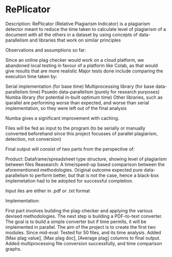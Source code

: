 # RePlicator
Description:
RePlicator (Relative Plagiarism Indicator) is a plagiarism detector meant to reduce the time taken to calculate level of plagiarism of a document with all the others in a dataset by using concepts of data-parallelism and libraries that work on similar principles

Observations and assumptions so far:

Since an online plag checker would work on a cloud platform, we abandoned local testing in favour of a platform like Colab, as that would give results that are more realistic
Major tests done include comparing the execution time taken by:

Serial implementation (for base time)
Multiprocessing library (for base data-parallelism time)
Psuedo data-parallelism (purely for research purposes)
Numba library (for potential in-built optimum time)
Other libraries, such as iparallel are performing worse than expected, and worse than serial implementation, so they were left out of the final analysis

Numba gives a significant improvement with caching.

Files will be fed as input to the program (to be serially or manually converted beforehand since this project focusses of parallel plagiarism, detection, not conversion)

Final output will consist of two parts from the perspective of:

Product: Dataframe/spreadsheet type structure, showing level of plagiarism between files
Reasearch: A time/speed-up based comparison between the aforementioned methodologies.
Original outcome expected pure data-parallelism to perform better, but that is not the case, hence a black-box implemetation had to be adopted for successful completion.

Input iles are either in .pdf or .txt format

Implementation:

First part involves building the plag-checker and applying the various devised methodologies.
The next step is building a PDF-to-text converter. The goal is to build a simple converter but if time permits, it will be implemented in parallel.
The aim of the project is to create the first two modules.
Since mid-eval: Tested for 50 files, and its time analysis. Added [Max plag value], [Max plag doc], [Average plag] columns to final output. Added multiprocessing file conversion successfully, and time comparison graphs.
